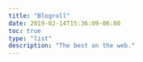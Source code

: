 ```yaml
---
title: "Blogroll"
date: 2019-02-14T15:36:09-06:00
toc: true
type: "list"
description: "The best on the web."
---
```

